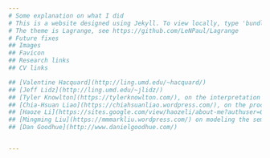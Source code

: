 ```yaml
---
# Some explanation on what I did
# This is a website designed using Jekyll. To view locally, type 'bundle exec jekyll serve' in the command line
# The theme is Lagrange, see https://github.com/LeNPaul/Lagrange
# Future fixes
## Images
## Favicon
## Research links
## CV links

## [Valentine Hacquard](http://ling.umd.edu/~hacquard/) 
## [Jeff Lidz](http://ling.umd.edu/~jlidz/)
## [Tyler Knowlton](https://tylerknowlton.com/), on the interpretation of ratio quantifiers like "half";
## [Chia-Hsuan Liao](https://chiahsuanliao.wordpress.com/), on the processsing of wh-ambiguity in Mandarin;
## [Haoze Li](https://sites.google.com/view/haozeli/about-me?authuser=0), on the processing of intervention effects; 
## [Mingming Liu](https://mmmarkliu.wordpress.com/) on modeling the semantics of Modal wh-indefinites;
## [Dan Goodhue](http://www.danielgoodhue.com/)


---
```

